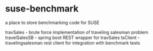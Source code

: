 # suse-benchmark
a place to store benchmarking code for SUSE

travSales - brute force implementation of traveling salesman problem
travelSalesSB - spring boot REST wrapper for travSales
tsClient - travelingsalesman rest client for integration with benchmark tests
